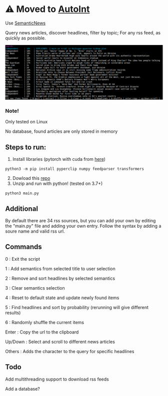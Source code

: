 # ⚠️ Moved to [AutoInt](https://github.com/Aveygo/AutoInt)
Use [SemanticNews](https://github.com/Aveygo/SemanticNews)

Query news articles, discover headlines, filter by topic; For any rss feed, as quickly as possible.

![Sample photo](https://raw.githubusercontent.com/Aveygo/RSS-Semantics/main/sample.png "Logo Title Text 1")

### Note!
Only tested on Linux

No database, found articles are only stored in memory

## Steps to run:
1. Install libraries
(pytorch with cuda from [here](https://pytorch.org/get-started/locally/))
```
python3 -m pip install pyperclip numpy feedparser transformers
```
2. Dowload this [repo](https://github.com/Aveygo/RSS-Semantics/archive/refs/heads/main.zip)
3. Unzip and run with python! (tested on 3.7+)
```
python3 main.py
```

## Additional
By default there are 34 rss sources, but you can add your own by editing the "main.py" file and adding your own entry. Follow the syntax by adding a soure name and valid rss url. 

## Commands
0 : Exit the script

1 : Add semantics from selected title to user selection

2 : Remove and sort headlines by selected semantics

3 : Clear semantics selection

4 : Reset to default state and update newly found items

5 : Find headlines and sort by probability (rerunning will give different results)

6 : Randomly shuffle the current items

Enter : Copy the url to the clipboard

Up/Down : Select and scroll to different news articles

Others : Adds the character to the query for specific headlines

## Todo
Add multithreading support to download rss feeds

Add a database?

